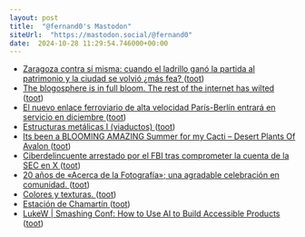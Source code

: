 ```yaml
---
layout: post
title:  "@fernand0's Mastodon"
siteUrl:  "https://mastodon.social/@fernand0"
date:  2024-10-28 11:29:54.746000+00:00
---
```

*  [Zaragoza contra sí misma: cuando el ladrillo ganó la partida al patrimonio y la ciudad se volvió ¿más fea? ](https://www.elperiodicodearagon.com/zaragoza/2024/10/20/zaragoza-ladrillo-gano-partida-patrimonio-109898621.htm) ([toot](https://mastodon.social/@fernand0/113384816295639255))
*  [The blogosphere is in full bloom. The rest of the internet has wilted ](https://www.theguardian.com/commentisfree/2024/oct/05/the-blogosphere-is-in-full-bloom-the-rest-of-the-internet-has-wilted-dave-wine) ([toot](https://mastodon.social/@fernand0/113384529836225282))
*  [El nuevo enlace ferroviario de alta velocidad París-Berlín entrará en servicio en diciembre ](https://vialibre-ffe.com/noticias.asp?not=4258) ([toot](https://mastodon.social/@fernand0/113384284394377806))
*  [Estructuras metálicas I (viaductos) ](https://arteyferrocarril.blogspot.com/2024/10/estructuras-metalicas-i-viaductos.htm) ([toot](https://mastodon.social/@fernand0/113383487316059977))
*  [Its been a BLOOMING AMAZING Summer for my Cacti – Desert Plants Of Avalon ](https://desertplantsofavalon.com/uncategorized/its-been-a-blooming-amazing-summer-for-my-cacti) ([toot](https://mastodon.social/@fernand0/113382749649382357))
*  [Ciberdelincuente arrestado por el FBI tras comprometer la cuenta de la SEC en X ](https://unaaldia.hispasec.com/2024/10/ciberdelincuente-arrestado-por-el-fbi-tras-comprometer-la-cuenta-de-la-sec-en-x.htm) ([toot](https://mastodon.social/@fernand0/113380821056568542))
*  [20 años de «Acerca de la Fotografía»; una agradable celebración en comunidad. ](https://valentinsama.blogspot.com/2024/10/20-anos-de-acerca-de-la-fotografia-una.htm) ([toot](https://mastodon.social/@fernand0/113380560933053491))
*  [Colores y texturas. ](https://avecesunafoto.wordpress.com/2024/10/27/colores-y-texturas) ([toot](https://mastodon.social/@fernand0/113380484963944377))
*  [Estación de Chamartín ](https://museosmetromadrid.es/museos/estacion-de-chamartin) ([toot](https://mastodon.social/@fernand0/113380305344465973))
*  [LukeW \| Smashing Conf: How to Use AI to Build Accessible Products ](https://www.lukew.com/ff/entry.asp?208) ([toot](https://mastodon.social/@fernand0/113380143484168392))
